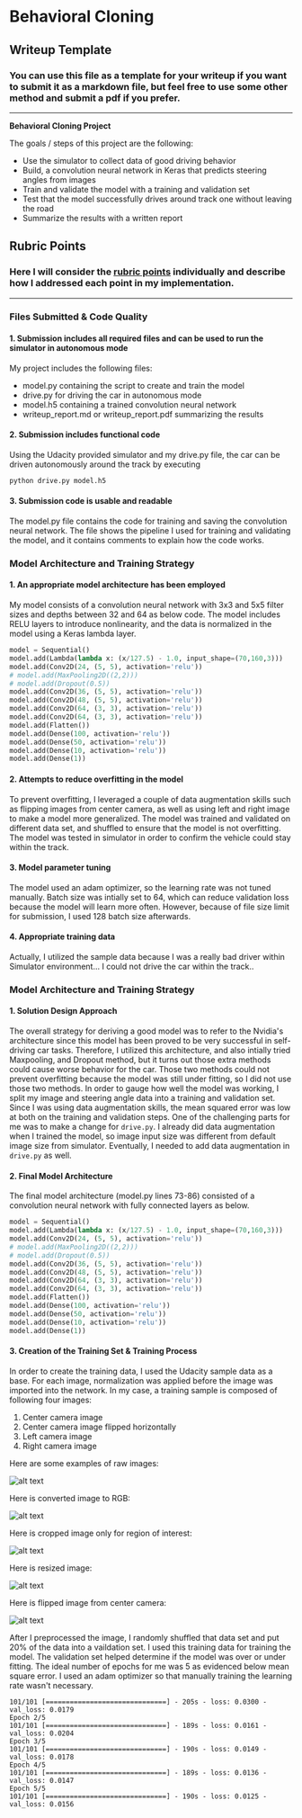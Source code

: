# **Behavioral Cloning** 

## Writeup Template

### You can use this file as a template for your writeup if you want to submit it as a markdown file, but feel free to use some other method and submit a pdf if you prefer.

---

**Behavioral Cloning Project**

The goals / steps of this project are the following:
* Use the simulator to collect data of good driving behavior
* Build, a convolution neural network in Keras that predicts steering angles from images
* Train and validate the model with a training and validation set
* Test that the model successfully drives around track one without leaving the road
* Summarize the results with a written report


[//]: # (Image References)

[image1]: ./output_images/raw.png "raw"
[image2]: ./output_images/rgb.png "rgb"
[image3]: ./output_images/cropped.png "cropped"
[image4]: ./output_images/resized.png "resized"
[image5]: ./output_images/flipped.png "flipped"

## Rubric Points
### Here I will consider the [rubric points](https://review.udacity.com/#!/rubrics/432/view) individually and describe how I addressed each point in my implementation.  

---
### Files Submitted & Code Quality

#### 1. Submission includes all required files and can be used to run the simulator in autonomous mode

My project includes the following files:
* model.py containing the script to create and train the model
* drive.py for driving the car in autonomous mode
* model.h5 containing a trained convolution neural network 
* writeup_report.md or writeup_report.pdf summarizing the results

#### 2. Submission includes functional code
Using the Udacity provided simulator and my drive.py file, the car can be driven autonomously around the track by executing 
```sh
python drive.py model.h5
```

#### 3. Submission code is usable and readable

The model.py file contains the code for training and saving the convolution neural network. The file shows the pipeline I used for training and validating the model, and it contains comments to explain how the code works.

### Model Architecture and Training Strategy

#### 1. An appropriate model architecture has been employed

My model consists of a convolution neural network with 3x3 and 5x5 filter sizes and depths between 32 and 64 as below code. The model includes RELU layers to introduce nonlinearity, and the data is normalized in the model using a Keras lambda layer. 
```python
model = Sequential()
model.add(Lambda(lambda x: (x/127.5) - 1.0, input_shape=(70,160,3)))
model.add(Conv2D(24, (5, 5), activation='relu'))
# model.add(MaxPooling2D((2,2)))
# model.add(Dropout(0.5))
model.add(Conv2D(36, (5, 5), activation='relu'))
model.add(Conv2D(48, (5, 5), activation='relu'))
model.add(Conv2D(64, (3, 3), activation='relu'))
model.add(Conv2D(64, (3, 3), activation='relu'))
model.add(Flatten())
model.add(Dense(100, activation='relu'))
model.add(Dense(50, activation='relu'))
model.add(Dense(10, activation='relu'))
model.add(Dense(1))
```
#### 2. Attempts to reduce overfitting in the model

To prevent overfitting, I leveraged a couple of data augmentation skills such as flipping images from center camera, as well as using left and right image to make a model more generalized. The model was trained and validated on different data set, and shuffled to ensure that the model is not overfitting. The model was tested in simulator in order to confirm the vehicle could stay within the track.

#### 3. Model parameter tuning

The model used an adam optimizer, so the learning rate was not tuned manually. Batch size was intially set to 64, which can reduce validation loss because the model will learn more often. However, because of file size limit for submission, I used 128 batch size afterwards.

#### 4. Appropriate training data

Actually, I utilized the sample data because I was a really bad driver within Simulator environment... I could not drive the car within the track..

### Model Architecture and Training Strategy

#### 1. Solution Design Approach

The overall strategy for deriving a good model was to refer to the Nvidia's architecture since this model has been proved to be very successful in self-driving car tasks. Therefore, I utilized this architecture, and also intially tried Maxpooling, and Dropout method, but it turns out those extra methods could cause worse behavior for the car. Those two methods could not prevent overfitting because the model was still under fitting, so I did not use those two methods.
In order to gauge how well the model was working, I split my image and steering angle data into a training and validation set. Since I was using data augmentation skills, the mean squared error was low at both on the training and validation steps.
One of the challenging parts for me was to make a change for `drive.py`. I already did data augmentation when I trained the model, so image input size was different from default image size from simulator. Eventually, I needed to add data augmentation in `drive.py` as well.
#### 2. Final Model Architecture

The final model architecture (model.py lines 73-86) consisted of a convolution neural network with fully connected layers as below.
```python
model = Sequential()
model.add(Lambda(lambda x: (x/127.5) - 1.0, input_shape=(70,160,3)))
model.add(Conv2D(24, (5, 5), activation='relu'))
# model.add(MaxPooling2D((2,2)))
# model.add(Dropout(0.5))
model.add(Conv2D(36, (5, 5), activation='relu'))
model.add(Conv2D(48, (5, 5), activation='relu'))
model.add(Conv2D(64, (3, 3), activation='relu'))
model.add(Conv2D(64, (3, 3), activation='relu'))
model.add(Flatten())
model.add(Dense(100, activation='relu'))
model.add(Dense(50, activation='relu'))
model.add(Dense(10, activation='relu'))
model.add(Dense(1))
```

#### 3. Creation of the Training Set & Training Process

In order to create the training data, I used the Udacity sample data as a base. For each image, normalization was applied before the image was imported into the network. In my case, a training sample is composed of following four images:
1. Center camera image
2. Center camera image flipped horizontally
3. Left camera image
4. Right camera image

Here are some examples of raw images:

![alt text][image1]

Here is converted image to RGB:

![alt text][image2]

Here is cropped image only for region of interest:

![alt text][image3]

Here is resized image:

![alt text][image4]

Here is flipped image from center camera:

![alt text][image5]

After I preprocessed the image, I randomly shuffled that data set and put 20% of the data into a vaildation set.
I used this training data for training the model. The validation set helped determine if the model was over or under fitting. The ideal number of epochs for me was 5 as evidenced below mean square error. I used an adam optimizer so that manually training the learning rate wasn't necessary.
```
101/101 [==============================] - 205s - loss: 0.0300 - val_loss: 0.0179
Epoch 2/5
101/101 [==============================] - 189s - loss: 0.0161 - val_loss: 0.0204
Epoch 3/5
101/101 [==============================] - 190s - loss: 0.0149 - val_loss: 0.0178
Epoch 4/5
101/101 [==============================] - 189s - loss: 0.0136 - val_loss: 0.0147
Epoch 5/5
101/101 [==============================] - 190s - loss: 0.0125 - val_loss: 0.0156
```